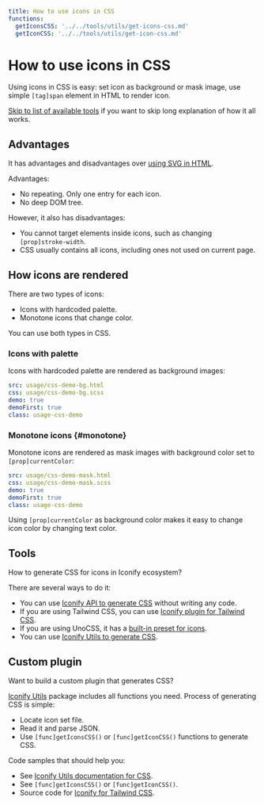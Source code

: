 ```yaml
title: How to use icons in CSS
functions:
  getIconsCSS: '../../tools/utils/get-icons-css.md'
  getIconCSS: '../../tools/utils/get-icon-css.md'
```

# How to use icons in CSS

Using icons in CSS is easy: set icon as background or mask image, use simple `[tag]span` element in HTML to render icon.

[Skip to list of available tools](#tools) if you want to skip long explanation of how it all works.

## Advantages

It has advantages and disadvantages over [using SVG in HTML](../svg/index.md).

Advantages:

- No repeating. Only one entry for each icon.
- No deep DOM tree.

However, it also has disadvantages:

- You cannot target elements inside icons, such as changing `[prop]stroke-width`.
- CSS usually contains all icons, including ones not used on current page.

## How icons are rendered

There are two types of icons:

- Icons with hardcoded palette.
- Monotone icons that change color.

You can use both types in CSS.

### Icons with palette

Icons with hardcoded palette are rendered as background images:

```yaml
src: usage/css-demo-bg.html
css: usage/css-demo-bg.scss
demo: true
demoFirst: true
class: usage-css-demo
```

### Monotone icons {#monotone}

Monotone icons are rendered as mask images with background color set to `[prop]currentColor`:

```yaml
src: usage/css-demo-mask.html
css: usage/css-demo-mask.scss
demo: true
demoFirst: true
class: usage-css-demo
```

Using `[prop]currentColor` as background color makes it easy to change icon color by changing text color.

## Tools

How to generate CSS for icons in Iconify ecosystem?

There are several ways to do it:

- You can use [Iconify API to generate CSS](./no-code/index.md) without writing any code.
- If you are using Tailwind CSS, you can use [Iconify plugin for Tailwind CSS](./tailwind/index.md).
- If you are using UnoCSS, it has a [built-in preset for icons](./unocss/index.md).
- You can use [Iconify Utils to generate CSS](./utils/index.md).

## Custom plugin

Want to build a custom plugin that generates CSS?

[Iconify Utils](../../tools/utils/index.md) package includes all functions you need. Process of generating CSS is simple:

- Locate icon set file.
- Read it and parse JSON.
- Use `[func]getIconsCSS()` or `[func]getIconCSS()` functions to generate CSS.

Code samples that should help you:

- See [Iconify Utils documentation for CSS](./utils/index.md).
- See `[func]getIconsCSS()` or `[func]getIconCSS()`.
- Source code for [Iconify for Tailwind CSS](https://github.com/iconify/iconify/tree/main/plugins/tailwind).
